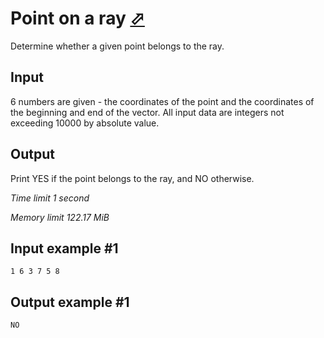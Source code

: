 # Point on a ray [⬀](https://www.e-olymp.com/en/problems/2133)

Determine whether a given point belongs to the ray.

## Input

6 numbers are given - the coordinates of the point and the coordinates of the beginning and end of the vector. All input data are integers not exceeding 10000 by absolute value.

## Output

Print YES if the point belongs to the ray, and NO otherwise.

_Time limit 1 second_

_Memory limit 122.17 MiB_

## Input example #1
```
1 6 3 7 5 8
```

## Output example #1
```
NO
```

